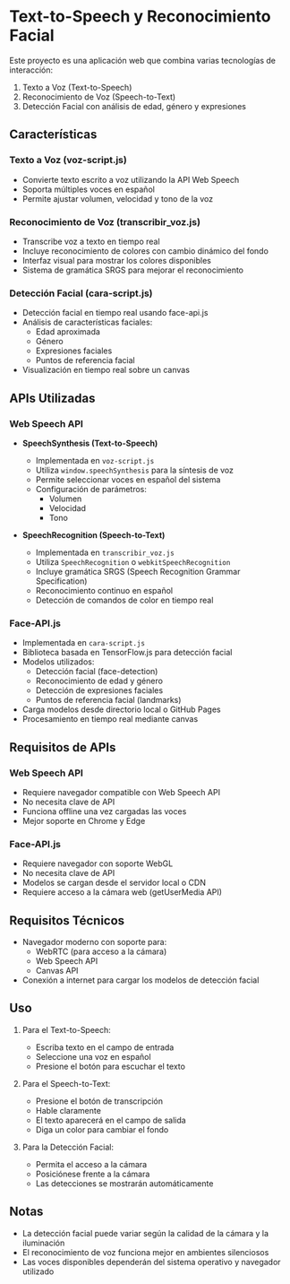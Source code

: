 # Text-to-Speech y Reconocimiento Facial

Este proyecto es una aplicación web que combina varias tecnologías de interacción:

1. Texto a Voz (Text-to-Speech)
2. Reconocimiento de Voz (Speech-to-Text)
3. Detección Facial con análisis de edad, género y expresiones

## Características

### Texto a Voz (voz-script.js)
- Convierte texto escrito a voz utilizando la API Web Speech
- Soporta múltiples voces en español
- Permite ajustar volumen, velocidad y tono de la voz

### Reconocimiento de Voz (transcribir_voz.js)
- Transcribe voz a texto en tiempo real
- Incluye reconocimiento de colores con cambio dinámico del fondo
- Interfaz visual para mostrar los colores disponibles
- Sistema de gramática SRGS para mejorar el reconocimiento

### Detección Facial (cara-script.js)
- Detección facial en tiempo real usando face-api.js
- Análisis de características faciales:
  - Edad aproximada
  - Género
  - Expresiones faciales
  - Puntos de referencia facial
- Visualización en tiempo real sobre un canvas

## APIs Utilizadas

### Web Speech API
- **SpeechSynthesis (Text-to-Speech)**
  - Implementada en `voz-script.js`
  - Utiliza `window.speechSynthesis` para la síntesis de voz
  - Permite seleccionar voces en español del sistema
  - Configuración de parámetros:
    - Volumen
    - Velocidad
    - Tono

- **SpeechRecognition (Speech-to-Text)**
  - Implementada en `transcribir_voz.js`
  - Utiliza `SpeechRecognition` o `webkitSpeechRecognition`
  - Incluye gramática SRGS (Speech Recognition Grammar Specification)
  - Reconocimiento continuo en español
  - Detección de comandos de color en tiempo real

### Face-API.js
- Implementada en `cara-script.js`
- Biblioteca basada en TensorFlow.js para detección facial
- Modelos utilizados:
  - Detección facial (face-detection)
  - Reconocimiento de edad y género
  - Detección de expresiones faciales
  - Puntos de referencia facial (landmarks)
- Carga modelos desde directorio local o GitHub Pages
- Procesamiento en tiempo real mediante canvas

## Requisitos de APIs

### Web Speech API
- Requiere navegador compatible con Web Speech API
- No necesita clave de API
- Funciona offline una vez cargadas las voces
- Mejor soporte en Chrome y Edge

### Face-API.js
- Requiere navegador con soporte WebGL
- No necesita clave de API
- Modelos se cargan desde el servidor local o CDN
- Requiere acceso a la cámara web (getUserMedia API)

## Requisitos Técnicos
- Navegador moderno con soporte para:
  - WebRTC (para acceso a la cámara)
  - Web Speech API
  - Canvas API
- Conexión a internet para cargar los modelos de detección facial

## Uso
1. Para el Text-to-Speech:
   - Escriba texto en el campo de entrada
   - Seleccione una voz en español
   - Presione el botón para escuchar el texto

2. Para el Speech-to-Text:
   - Presione el botón de transcripción
   - Hable claramente
   - El texto aparecerá en el campo de salida
   - Diga un color para cambiar el fondo

3. Para la Detección Facial:
   - Permita el acceso a la cámara
   - Posiciónese frente a la cámara
   - Las detecciones se mostrarán automáticamente

## Notas
- La detección facial puede variar según la calidad de la cámara y la iluminación
- El reconocimiento de voz funciona mejor en ambientes silenciosos
- Las voces disponibles dependerán del sistema operativo y navegador utilizado
